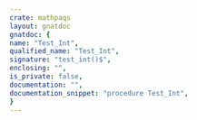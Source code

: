 ```yaml
---
crate: mathpaqs
layout: gnatdoc
gnatdoc: {
name: "Test_Int",
qualified_name: "Test_Int",
signature: "test_int()$",
enclosing: "",
is_private: false,
documentation: "",
documentation_snippet: "procedure Test_Int",
}
---
```

